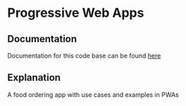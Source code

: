 # Progressive Web Apps

## Documentation
Documentation for this code base can be found [here](https://www.youtube.com/playlist?list=PL4cUxeGkcC9gTxqJBcDmoi5Q2pzDusSL7)

## Explanation
A food ordering app with use cases and examples in PWAs